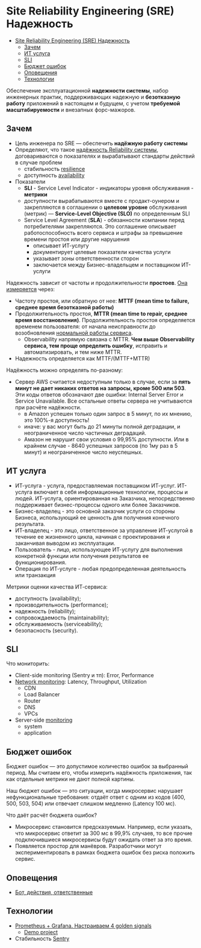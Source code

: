 # Site Reliability Engineering (SRE) Надежность

- [Site Reliability Engineering (SRE) Надежность](#site-reliability-engineering-sre-надежность)
  - [Зачем](#зачем)
  - [ИТ услуга](#ит-услуга)
  - [SLI](#sli)
  - [Бюджет ошибок](#бюджет-ошибок)
  - [Оповещения](#оповещения)
  - [Технологии](#технологии)

Обеспечение эксплуатационной __надежности системы__, набор инженерных практик, поддерживающих надежную и __безотказную работу__ приложений в настоящем и будущем, с учетом __требуемой масштабируемости__ и внезапных форс-мажоров.

## Зачем

- Цель инженера по SRE — обеспечить __надёжную работу системы__
- Определяют, что такое [надёжность Reliability системы](../arch/arch.ability.md), договариваются о показателях и вырабатывают стандарты действий в случае проблем
  - стабильность [resilience](../arch/ability/resilience.md)
  - доступность [availability](../arch/ability/availability.md)
- Показатели
  - __SLI__ - Service Level Indicator - индикаторы уровня обслуживания - __метрики__
  - доступности вырабатываются вместе с продакт-оунером и закрепляются в соглашении о __целевом уровне__ обслуживания (метрик) — __Service-Level Objective (SLO)__ по определенным SLI  
  - Service Level Agreement (__SLA__) - обязанности компании перед потребителями закрепляются. Это соглашение описывает работоспособность всего сервиса и штрафы за превышение времени простоя или другие нарушения
    - описывает ИТ-услугу
    - документирует целевые показатели качества услуги
    - указывает зоны ответственности сторон
    - заключается между Бизнес-владельцем и поставщиком ИТ-услуги

Надежность зависит от частоты и продолжительности __простоев__. [Она измеряется](https://habr.com/ru/companies/itsumma/articles/435662/) через:

- Частоту простоя, или обратную от нее: __MTTF (mean time to failure, среднее время безотказной работы)__
- Продолжительность простоя, __MTTR (mean time to repair, среднее время восстановления)__. Продолжительность простоя определяется временем пользователя: от начала неисправности до возобновления [нормальной работы сервиса](https://habr.com/ru/companies/slurm/articles/525176/).
  - Observability напрямую связана с MTTR. __Чем выше Observability сервиса, тем проще определить ошибку__, исправить и автоматизировать, и тем ниже MTTR.
- Надежность определяется как MTTF/(MTTF+MTTR)

Надёжность можно определять по-разному:

- Сервер AWS считается недоступным только в случае, если за __пять минут не дает никаких ответов на запросы, кроме 500 или 503__. Эти коды ответов обозначают две ошибки: Internal Server Error и Service Unavailable. Все остальные ответы сервера не учитываются при расчёте надёжности.
  - в Amazon успешен только один запрос в 5 минут, по их мнению, это 100%-я доступность!
  - иначе: у вас могут быть до 21 минуты полной деградации, и неограниченное число частичных деградаций.
  - Амазон не нарушит свои условия о 99,95% доступности. Или в крайнем случае - 8640 успешных запросов (по 1му раз в 5 минут) и неограниченное число неуспешных.

## ИТ услуга

- ИТ-услуга - услуга, предоставляемая поставщиком ИТ-услуг. ИТ-услуга включает в себя информационные технологии, процессы и людей. ИТ-услуга, ориентированная на Заказчика, непосредственно поддерживает бизнес-процессы одного или более Заказчиков.
- Бизнес-владелец - это основной заказчик услуги со стороны Бизнеса, использующий ее ценность для получения конечного результата.
- ИТ-владелец - это лицо, ответственное за управление ИТ-услугой в течение ее жизненного цикла, начиная с проектирования и заканчивая выводом из эксплуатации.
- Пользователь - лицо, использующее ИТ-услугу для выполнения конкретной функции или получения результатов ее функционирования.
- Операция по ИТ-услуге - любая предопределенная деятельность или транзакция

Метрики оценки качества ИТ-сервиса:

- доступность (availability);
- производительность (performance);
- надежность (reliability);
- сопровождаемость (maintainability);
- обслуживаемость (serviceability);
- безопасность (security).

## SLI

Что мониторить:

- Client-side monitoring (Sentry и тп): Error, Performance
- [Network monitoring](https://cloud.google.com/blog/topics/partners/using-sentry-to-monitor-web-and-mobile-apps): Latency, Throughput, Utilization
  - CDN
  - Load Balancer
  - Router
  - DNS
  - VPCs
- Server-side [monitoring](../arch/ability/performance.metric.md)
  - system
  - application

## Бюджет ошибок

Бюджет ошибок — это допустимое количество ошибок за выбранный период. Мы считаем его, чтобы измерить надёжность приложения, так как отдельные метрики не дают полной картины.

Наш бюджет ошибок — это ситуации, когда микросервис нарушает нефункциональные требования: отдаёт ответ с одним из кодов (400, 500, 503, 504) или отвечает слишком медленно (Latency 100 мс).

Что даёт расчёт бюджета ошибок?

- Микросервис становится предсказуемым. Например, если указать, что микросервис ответит за 300 мс в 99,9% случаев, то все прочие подключившиеся микросервисы будут ожидать ответ за это время.
- Появляется простор для манёвров. Разработчики могут экспериментировать в рамках бюджета ошибок без риска положить сервис.

## Оповещения

- [Бот, действия, ответственные](https://habr.com/ru/companies/oleg-bunin/articles/481874/)

## Технологии

- [Prometheus + Grafana. Настраиваем 4 golden signals](https://www.youtube.com/watch?v=Q_fKb0nrfCg&ab_channel=Слёрм)
  - [Demo project](https://github.com/s-buhar0v/4-golden-signals-demo)
- Стабильность [Sentry](https://vc.ru/dev/833250-kak-s-pomoshchyu-sentry-nahodit-i-bystro-ustranyat-oshibki)